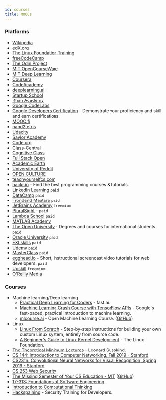 ```yaml
---
id: courses
title: MOOCs
---
```


### Platforms

- [Wikipedia](https://wikipedia.org/)
- [edX.org](https://www.edx.org/)
- [The Linux Foundation Training](https://training.linuxfoundation.org/)
- [freeCodeCamp](https://freecodecamp.org/)
- [The Odin Project](https://www.theodinproject.com/)
- [MIT OpenCourseWare](https://ocw.mit.edu/)
- [MIT Deep Learning](https://deeplearning.mit.edu/)
- [Coursera](https://www.coursera.org/)
- [CodeAcademy](https://www.codecademy.com/)
- [deeplearning.ai](https://www.deeplearning.ai/)
- [Startup School](https://www.startupschool.org/)
- [Khan Academy](https://www.khanacademy.org/)
- [Google CodeLabs](https://codelabs.developers.google.com)
- [Google Developers Certification](https://developers.google.com/certification) - Demonstrate your proficiency and skill and earn certifications.
- [MOOC.fi](https://www.mooc.fi/en/)
- [nand2tetris](https://www.nand2tetris.org/)
- [Udacity](https://www.udacity.com/)
- [Saylor Academy](https://www.saylor.org/)
- [Code.org](https://code.org/)
- [Class-Central](https://www.classcentral.com/)
- [Cognitive Class](https://cognitiveclass.ai/)
- [Full Stack Open](https://fullstackopen.com/en)
- [Academic Earth](https://www.academicearth.org/)
- [University of Reddit](http://ureddit.com/)
- [OPEN CULTURE](http://www.openculture.com/)
- [teachyourselfcs.com](https://teachyourselfcs.com/)
- [hackr.io](https://hackr.io/) - Find the best programming courses & tutorials.
- [LinkedIn Learning](https://www.linkedin.com/learning/) `paid`
- [DataCamp](https://www.datacamp.com/) `paid`
- [Frondend Masters](https://frontendmasters.com/) `paid`
- [JetBrains Academy](https://www.jetbrains.com/academy/) `freemium`
- [PluralSight](https://www.pluralsight.com/) - `paid`
- [Lambda School](https://lambdaschool.com/) `paid`
- [MATLAB Academy](https://matlabacademy.mathworks.com/)
- [The Open University](http://www.openuniversity.edu/) - Degrees and courses for international students. `paid`
- [Oracle University](https://education.oracle.com/home) `paid`
- [EXLskills](https://exlskills.com/) `paid`
- [Udemy](https://www.udemy.com/) `paid`
- [MasterClass](https://www.masterclass.com/) `paid`
- [egghead.io](https://egghead.io/) - Short, instructional screencast video tutorials for web developers. `paid`
- [Upskill](https://upskillcourses.com/) `freemium`
- [O'Reilly Media](https://www.oreilly.com/)

### Courses

- Machine learning/Deep learning
  - [Practical Deep Learning for Coders](https://course.fast.ai/) - fast.ai.
  - [Machine Learning Crash Course with TensorFlow APIs](https://developers.google.com/machine-learning/crash-course) - Google's fast-paced, practical introduction to machine learning.
  - [mlcourse.ai](https://mlcourse.ai) - Open Machine Learning Course. ([GitHub](https://github.com/Yorko/mlcourse.ai))
- Linux
  - [Linux From Scratch](http://www.linuxfromscratch.org/) - Step-by-step instructions for building your own custom Linux system, entirely from source code.
  - [A Beginner's Guide to Linux Kernel Development](https://training.linuxfoundation.org/resources/free-courses/a-beginners-guide-to-linux-kernel-development/) - The Linux Foundation.
- [The Theoretical Minimum Lectures](https://theoreticalminimum.com/) - Leonard Susskind.
- [CS 144: Introduction to Computer Networking, Fall 2019 - Stanford](https://cs144.github.io/)
- [CS231n: Convolutional Neural Networks for Visual Recognition, Spring 2019 - Stanford](http://cs231n.stanford.edu/)
- [CS 253 Web Security](https://web.stanford.edu/class/cs253/)
- [The Missing Semester of Your CS Education - MIT](https://missing.csail.mit.edu/) ([GitHub](https://github.com/missing-semester/missing-semester))
- [17-313: Foundations of Software Engineering](https://cmu-313.github.io/)
- [Introduction to Computational Thinking](https://computationalthinking.mit.edu/)
- [Hackspaining](https://www.hacksplaining.com/) - Security Training for Developers.
